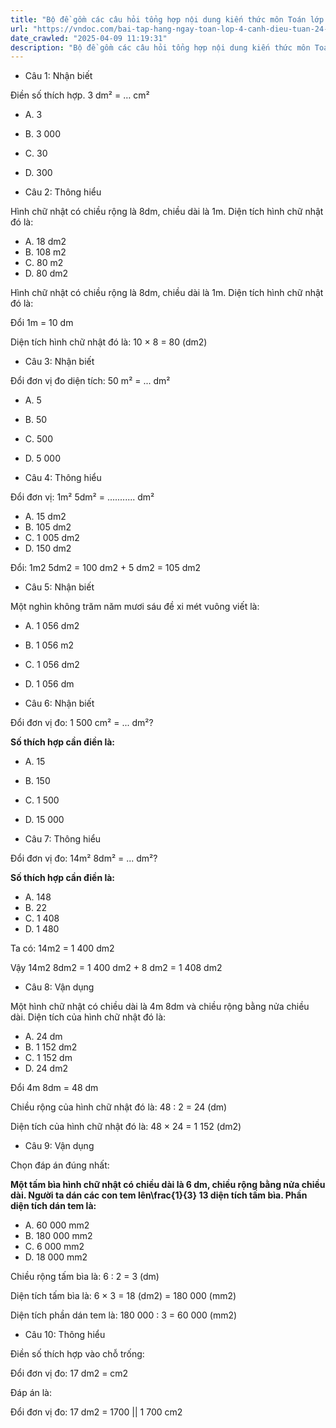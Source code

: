 ```yaml
---
title: "Bộ đề gồm các câu hỏi tổng hợp nội dung kiến thức môn Toán lớp 4 đã học ở Tuần 24 trong chương trình Toán lớp 4 Tập 2  sách Cánh Diều, giúp các em ôn tập và luyện giải các dạng bài tập Toán lớp 4. Mời các em cùng luyện tập."
url: "https://vndoc.com/bai-tap-hang-ngay-toan-lop-4-canh-dieu-tuan-24-thu-3-337277"
date_crawled: "2025-04-09 11:19:31"
description: "Bộ đề gồm các câu hỏi tổng hợp nội dung kiến thức môn Toán lớp 4 đã học ở Tuần 24 trong chương trình Toán lớp 4 Tập 2  sách Cánh Diều, giúp các em ôn tập và luyện giải các dạng bài tập Toán lớp 4. Mời các em cùng luyện tập."
---
```


* Câu 1:  Nhận biết

Điền số thích hợp. 3 dm² = … cm²

  * A. 3 
  * B. 3 000 
  * C. 30 
  * D. 300 



* Câu 2:  Thông hiểu

Hình chữ nhật có chiều rộng là 8dm, chiều dài là 1m. Diện tích hình chữ nhật đó là:

  * A. 18 dm2
  * B. 108 m2
  * C. 80 m2
  * D. 80 dm2



Hình chữ nhật có chiều rộng là 8dm, chiều dài là 1m. Diện tích hình chữ nhật đó là:

Đổi 1m = 10 dm

Diện tích hình chữ nhật đó là: 10 × 8 = 80 (dm2)

* Câu 3:  Nhận biết

Đổi đơn vị đo diện tích: 50 m² = ... dm²

  * A. 5 
  * B. 50 
  * C. 500 
  * D. 5 000 



* Câu 4:  Thông hiểu

Đổi đơn vị: 1m² 5dm² = ........... dm²

  * A. 15 dm2
  * B. 105 dm2
  * C. 1 005 dm2
  * D. 150 dm2



Đổi: 1m2 5dm2 = 100 dm2 \+ 5 dm2 = 105 dm2

* Câu 5:  Nhận biết

Một nghìn không trăm năm mươi sáu đề xi mét vuông viết là:

  * A. 1 056 dm2
  * B. 1 056 m2
  * C. 1 056 dm2
  * D. 1 056 dm 



* Câu 6:  Nhận biết

Đổi đơn vị đo: 1 500 cm² = ... dm²?

**Số thích hợp cần điền là:**

  * A. 15 
  * B. 150 
  * C. 1 500 
  * D. 15 000 



* Câu 7:  Thông hiểu

Đổi đơn vị đo: 14m² 8dm² = ... dm²?

**Số thích hợp cần điền là:**

  * A. 148 
  * B. 22 
  * C. 1 408 
  * D. 1 480 



Ta có: 14m2 = 1 400 dm2

Vậy 14m2 8dm2 = 1 400 dm2 \+ 8 dm2 = 1 408 dm2

* Câu 8:  Vận dụng

Một hình chữ nhật có chiều dài là 4m 8dm và chiều rộng bằng nửa chiều dài. Diện tích của hình chữ nhật đó là:

  * A. 24 dm 
  * B. 1 152 dm2
  * C. 1 152 dm 
  * D. 24 dm2



Đổi 4m 8dm = 48 dm

Chiều rộng của hình chữ nhật đó là: 48 : 2 = 24 (dm)

Diện tích của hình chữ nhật đó là: 48 × 24 = 1 152 (dm2)

* Câu 9:  Vận dụng

Chọn đáp án đúng nhất:

**Một tấm bìa hình chữ nhật có chiều dài là 6 dm, chiều rộng bằng nửa chiều dài. Người ta dán các con tem lên\\frac{1}{3} 13 diện tích tấm bìa. Phần diện tích dán tem là:**

  * A. 60 000 mm2
  * B. 180 000 mm2
  * C. 6 000 mm2
  * D. 18 000 mm2



Chiều rộng tấm bìa là: 6 : 2 = 3 (dm)

Diện tích tấm bìa là: 6 × 3 = 18 (dm2) = 180 000 (mm2)

Diện tích phần dán tem là: 180 000 : 3 = 60 000 (mm2)

* Câu 10:  Thông hiểu

Điền số thích hợp vào chỗ trống: 

Đổi đơn vị đo: 17 dm2 =  cm2

Đáp án là:

Đổi đơn vị đo: 17 dm2 = 1700 || 1 700 cm2
